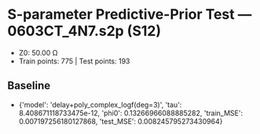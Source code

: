 # S-parameter Predictive-Prior Test — 0603CT_4N7.s2p (S12)
- Z0: 50.00 Ω
- Train points: 775  |  Test points: 193

## Baseline
- {'model': 'delay+poly_complex_logf(deg=3)', 'tau': 8.408671118733475e-12, 'phi0': 0.13266966088885282, 'train_MSE': 0.007197256180127868, 'test_MSE': 0.008245795273430964}